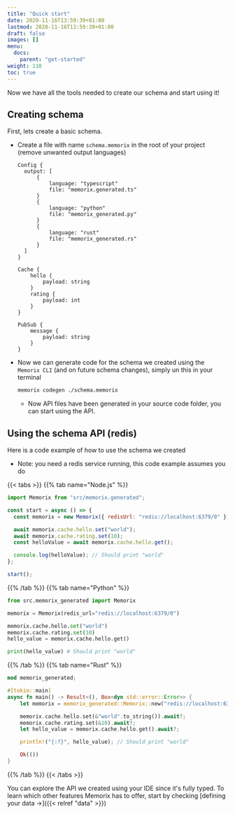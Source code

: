 ```yaml
---
title: "Quick start"
date: 2020-11-16T13:59:39+01:00
lastmod: 2020-11-16T13:59:39+01:00
draft: false
images: []
menu:
  docs:
    parent: "get-started"
weight: 110
toc: true
---
```


Now we have all the tools needed to create our schema and start using it!

## Creating schema

First, lets create a basic schema.

- Create a file with name `schema.memorix` in the root of your project (remove unwanted output languages)
  ```
  Config {
    output: [
        {
            language: "typescript"
            file: "memorix.generated.ts"
        }
        {
            language: "python"
            file: "memorix_generated.py"
        }
        {
            language: "rust"
            file: "memorix_generated.rs"
        }
    ]
  }

  Cache {
      hello {
          payload: string
      }
      rating {
          payload: int
      }
  }

  PubSub {
      message {
          payload: string
      }
  }
  ```
- Now we can generate code for the schema we created using the `Memorix CLI` (and on future schema changes), simply un this in your terminal

  ```bash
  memorix codegen ./schema.memorix
  ```

  - Now API files have been generated in your source code folder, you can start using the API.

## Using the schema API (redis)

Here is a code example of how to use the schema we created

- Note: you need a redis service running, this code example assumes you do

{{< tabs >}}
{{% tab name="Node.js" %}}

```js
import Memorix from "src/memorix.generated";

const start = async () => {
  const memorix = new Memorix({ redisUrl: "redis://localhost:6379/0" });

  await memorix.cache.hello.set("world");
  await memorix.cache.rating.set(10);
  const helloValue = await memorix.cache.hello.get();

  console.log(helloValue); // Should print "world"
};

start();
```

{{% /tab %}}
{{% tab name="Python" %}}

```python
from src.memorix_generated import Memorix

memorix = Memorix(redis_url="redis://localhost:6379/0")

memorix.cache.hello.set("world")
memorix.cache.rating.set(10)
hello_value = memorix.cache.hello.get()

print(hello_value) # Should print "world"
```

{{% /tab %}}
{{% tab name="Rust" %}}

```rust
mod memorix_generated;

#[tokio::main]
async fn main() -> Result<(), Box<dyn std::error::Error>> {
    let memorix = memorix_generated::Memorix::new("redis://localhost:6379/0").await?;

    memorix.cache.hello.set(&"world".to_string()).await?;
    memorix.cache.rating.set(&10).await?;
    let hello_value = memorix.cache.hello.get().await?;

    println!("{:?}", hello_value); // Should print "world"

    Ok(())
}
```

{{% /tab %}}
{{< /tabs >}}

You can explore the API we created using your IDE since it's fully typed.
To learn which other features Memorix has to offer, start by checking [defining your data →]({{< relref "data" >}})
